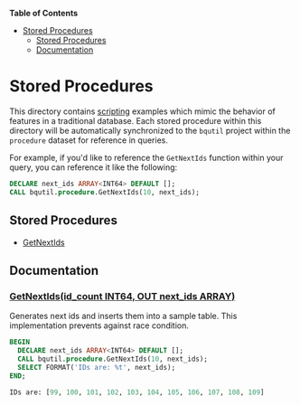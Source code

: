 <!-- START doctoc generated TOC please keep comment here to allow auto update -->
<!-- DON'T EDIT THIS SECTION, INSTEAD RE-RUN doctoc TO UPDATE -->
**Table of Contents**

- [Stored Procedures](#stored-procedures)
  - [Stored Procedures](#stored-procedures-1)
  - [Documentation](#documentation)

<!-- END doctoc generated TOC please keep comment here to allow auto update -->

# Stored Procedures

This directory contains [scripting](https://cloud.google.com/bigquery/docs/reference/standard-sql/scripting)
examples which mimic the behavior of features in a traditional database. Each stored procedure within this
directory will be automatically synchronized to the `bqutil` project within the
`procedure` dataset for reference in queries.

For example, if you'd like to reference the `GetNextIds` function within your query,
you can reference it like the following:
```sql
DECLARE next_ids ARRAY<INT64> DEFAULT [];
CALL bqutil.procedure.GetNextIds(10, next_ids);
```

## Stored Procedures

* [GetNextIds](#GetNextIds)

## Documentation

### [GetNextIds(id_count INT64, OUT next_ids ARRAY<INT64>)](GetNextIds.sql)
Generates next ids and inserts them into a sample table. This implementation prevents against race condition.
```sql
BEGIN
  DECLARE next_ids ARRAY<INT64> DEFAULT [];
  CALL bqutil.procedure.GetNextIds(10, next_ids);
  SELECT FORMAT('IDs are: %t', next_ids);
END;

IDs are: [99, 100, 101, 102, 103, 104, 105, 106, 107, 108, 109]
```
